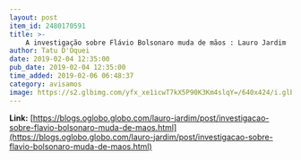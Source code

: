 ```yaml
---
layout: post
item_id: 2480170591
title: >-
    A investigação sobre Flávio Bolsonaro muda de mãos : Lauro Jardim
author: Tatu D'Oquei
date: 2019-02-04 12:35:00
pub_date: 2019-02-04 12:35:00
time_added: 2019-02-06 06:48:37
category: avisamos
image: https://s2.glbimg.com/yfx_xe1icwT7kX5P90K3Km4slqY=/640x424/i.glbimg.com/og/ig/infoglobo1/f/original/2019/02/01/80913349_bsb_-_brasilia_-_brasil_-_01-02-2019_-_pa_-_posse_dos_senadores_no_plenario_do_senado.jpg
---
```


**Link:** [https://blogs.oglobo.globo.com/lauro-jardim/post/investigacao-sobre-flavio-bolsonaro-muda-de-maos.html](https://blogs.oglobo.globo.com/lauro-jardim/post/investigacao-sobre-flavio-bolsonaro-muda-de-maos.html)

